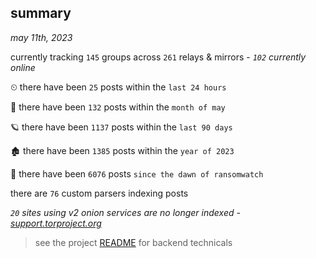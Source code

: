 
## summary
_may 11th, 2023_

currently tracking `145` groups across `261` relays & mirrors - _`102` currently online_

⏲ there have been `25` posts within the `last 24 hours`

🦈 there have been `132` posts within the `month of may`

🪐 there have been `1137` posts within the `last 90 days`

🏚 there have been `1385` posts within the `year of 2023`

🦕 there have been `6076` posts `since the dawn of ransomwatch`

there are `76` custom parsers indexing posts

_`20` sites using v2 onion services are no longer indexed - [support.torproject.org](https://support.torproject.org/onionservices/v2-deprecation/)_

> see the project [README](https://github.com/joshhighet/ransomwatch#ransomwatch--) for backend technicals
